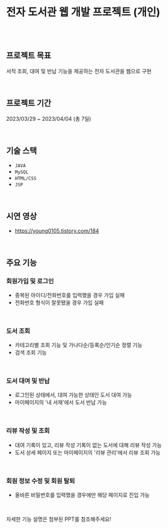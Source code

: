 # 전자 도서관 웹 개발 프로젝트 (개인)

<br><br>

## 프로젝트 목표

서적 조회, 대여 및 반납 기능을 제공하는 전자 도서관을 웹으로 구현

<br>

## 프로젝트 기간
2023/03/29 ~ 2023/04/04 (총 7일)

<br>

## 기술 스택
- `JAVA`
- `MySQL`
- `HTML/CSS`
- `JSP`

<br>

## 시연 영상
- https://young0105.tistory.com/184

<br>

## 주요 기능
### 회원가입 및 로그인
- 중복된 아이디/전화번호를 입력했을 경우 가입 실패
- 전화번호 형식이 잘못됐을 경우 가입 실패

<br>

### 도서 조회
- 카테고리별 조회 기능 및 가나다순/등록순/인기순 정렬 기능
- 검색 조회 기능

<br>

### 도서 대여 및 반납
- 로그인된 상태에서, 대여 가능한 상태인 도서 대여 가능
- 마이페이지의 '내 서재'에서 도서 반납 가능

<br>

### 리뷰 작성 및 조회
- 대여 기록이 있고, 리뷰 작성 기록이 없는 도서에 대해 리뷰 작성 가능
- 도서 상세 페이지 또는 마이페이지의 '리뷰 관리'에서 리뷰 조회 가능

<br>

### 회원 정보 수정 및 회원 탈퇴
- 올바른 비밀번호를 입력했을 경우에만 해당 페이지로 진입 가능

<br>

자세한 기능 설명은 첨부된 PPT를 참조해주세요!

<br>

<br>

